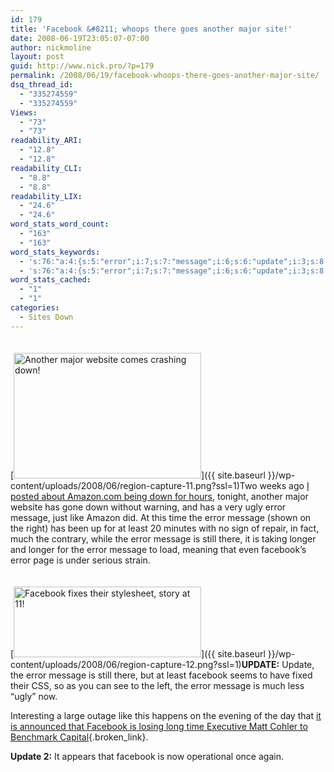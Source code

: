 ```yaml
---
id: 179
title: 'Facebook &#8211; whoops there goes another major site!'
date: 2008-06-19T23:05:07-07:00
author: nickmoline
layout: post
guid: http://www.nick.pro/?p=179
permalink: /2008/06/19/facebook-whoops-there-goes-another-major-site/
dsq_thread_id:
  - "335274559"
  - "335274559"
Views:
  - "73"
  - "73"
readability_ARI:
  - "12.8"
  - "12.8"
readability_CLI:
  - "8.8"
  - "8.8"
readability_LIX:
  - "24.6"
  - "24.6"
word_stats_word_count:
  - "163"
  - "163"
word_stats_keywords:
  - 's:76:"a:4:{s:5:"error";i:7;s:7:"message";i:6;s:6:"update";i:3;s:8:"facebook";i:3;}";'
  - 's:76:"a:4:{s:5:"error";i:7;s:7:"message";i:6;s:6:"update";i:3;s:8:"facebook";i:3;}";'
word_stats_cached:
  - "1"
  - "1"
categories:
  - Sites Down
---
```

[<img src="{{ site.baseurl }}/wp-content/uploads/2008/06/region-capture-11-300x201.png" alt="Another major website comes crashing down!" title="Facebook Down!" width="300" height="201"  style="margin-top:20px" data-recalc-dims="1" />]({{ site.baseurl }}/wp-content/uploads/2008/06/region-capture-11.png?ssl=1)Two weeks ago [I posted about Amazon.com being down for hours](https://www.nick.pro/2008/06/06/amazon-down-but-not-out/), tonight, another major website has gone down without warning, and has a very ugly error message, just like Amazon did. At this time the error message (shown on the right) has been up for at least 20 minutes with no sign of repair, in fact, much the contrary, while the error message is still there, it is taking longer and longer for the error message to load, meaning that even facebook&#8217;s error page is under serious strain.

[<img src="{{ site.baseurl }}/wp-content/uploads/2008/06/region-capture-12-300x113.png" alt="Facebook fixes their stylesheet, story at 11!" title="Facebook fixes their stylesheet, story at 11!" width="300" height="113"  style="margin-top:20px" data-recalc-dims="1" />]({{ site.baseurl }}/wp-content/uploads/2008/06/region-capture-12.png?ssl=1)**UPDATE:** Update, the error message is still there, but at least facebook seems to have fixed their CSS, so as you can see to the left, the error message is much less &#8220;ugly&#8221; now.

Interesting a large outage like this happens on the evening of the day that [it is announced that Facebook is losing long time Executive Matt Cohler to Benchmark Capital](http://www.alleyinsider.com/2008/6/facebook_loses_long_time_exec){.broken_link}.

**Update 2:** It appears that facebook is now operational once again.